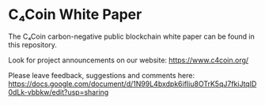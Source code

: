 # C₄Coin White Paper
The C₄Coin carbon-negative public blockchain white paper can be found in this repository.

Look for project announcements on our website: https://www.c4coin.org/

Please leave feedback, suggestions and comments here: https://docs.google.com/document/d/1N99L4bxdpk6ifIiu8OTrK5qJ7fkiJtqID0dLk-vbbkw/edit?usp=sharing 
